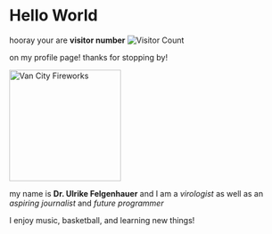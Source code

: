 # Hello World 

hooray your are **visitor number**
![Visitor Count](https://profile-counter.glitch.me/{ufelgen}/count.svg)

on my profile page! thanks for stopping by! 

<img src="https://upload.wikimedia.org/wikipedia/commons/a/a5/Canada%27s_fireworks_at_the_2013_Celebration_of_Light_in_Vancouver%2C_BC.jpg" alt="Van City Fireworks" height="200px">


my name is **Dr. Ulrike Felgenhauer** and I am a *virologist* as well as an *aspiring journalist* and *future programmer*

I enjoy music, basketball, and learning new things!


